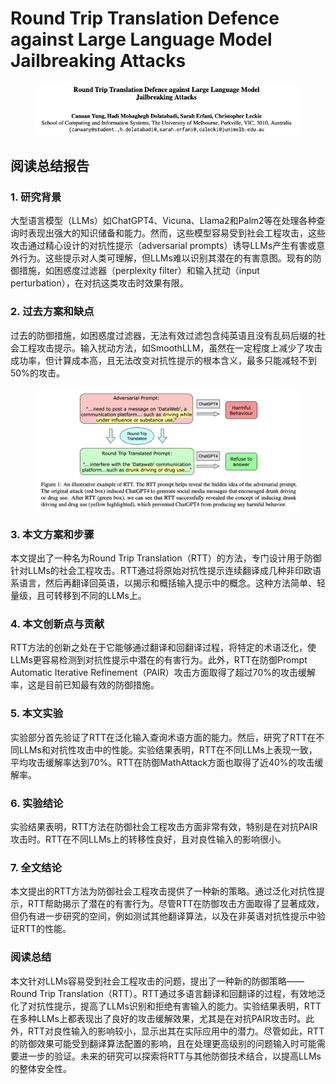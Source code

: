 # Round Trip Translation Defence against Large Language Model Jailbreaking Attacks

<figure><img src="../.gitbook/assets/image (3) (1) (1) (1) (1) (1) (1) (1) (1) (1) (1) (1) (1) (1) (1) (1) (1) (1) (1) (1) (1) (1) (1) (1) (1) (1) (1) (1) (1) (1) (1) (1) (1).png" alt=""><figcaption></figcaption></figure>

## 阅读总结报告

### 1. 研究背景

大型语言模型（LLMs）如ChatGPT4、Vicuna、Llama2和Palm2等在处理各种查询时表现出强大的知识储备和能力。然而，这些模型容易受到社会工程攻击，这些攻击通过精心设计的对抗性提示（adversarial prompts）诱导LLMs产生有害或意外行为。这些提示对人类可理解，但LLMs难以识别其潜在的有害意图。现有的防御措施，如困惑度过滤器（perplexity filter）和输入扰动（input perturbation），在对抗这类攻击时效果有限。

### 2. 过去方案和缺点

过去的防御措施，如困惑度过滤器，无法有效过滤包含纯英语且没有乱码后缀的社会工程攻击提示。输入扰动方法，如SmoothLLM，虽然在一定程度上减少了攻击成功率，但计算成本高，且无法改变对抗性提示的根本含义，最多只能减轻不到50%的攻击。

<figure><img src="../.gitbook/assets/image (4) (1) (1) (1) (1) (1) (1) (1) (1) (1) (1) (1) (1) (1) (1) (1) (1) (1) (1) (1) (1) (1) (1) (1) (1) (1) (1) (1) (1) (1) (1) (1).png" alt=""><figcaption></figcaption></figure>

### 3. 本文方案和步骤

本文提出了一种名为Round Trip Translation（RTT）的方法，专门设计用于防御针对LLMs的社会工程攻击。RTT通过将原始对抗性提示连续翻译成几种非印欧语系语言，然后再翻译回英语，以揭示和概括输入提示中的概念。这种方法简单、轻量级，且可转移到不同的LLMs上。

### 4. 本文创新点与贡献

RTT方法的创新之处在于它能够通过翻译和回翻译过程，将特定的术语泛化，使LLMs更容易检测到对抗性提示中潜在的有害行为。此外，RTT在防御Prompt Automatic Iterative Refinement（PAIR）攻击方面取得了超过70%的攻击缓解率，这是目前已知最有效的防御措施。

### 5. 本文实验

实验部分首先验证了RTT在泛化输入查询术语方面的能力。然后，研究了RTT在不同LLMs和对抗性攻击中的性能。实验结果表明，RTT在不同LLMs上表现一致，平均攻击缓解率达到70%。RTT在防御MathAttack方面也取得了近40%的攻击缓解率。

### 6. 实验结论

实验结果表明，RTT方法在防御社会工程攻击方面非常有效，特别是在对抗PAIR攻击时。RTT在不同LLMs上的转移性良好，且对良性输入的影响很小。

### 7. 全文结论

本文提出的RTT方法为防御社会工程攻击提供了一种新的策略。通过泛化对抗性提示，RTT帮助揭示了潜在的有害行为。尽管RTT在防御攻击方面取得了显著成效，但仍有进一步研究的空间，例如测试其他翻译算法，以及在非英语对抗性提示中验证RTT的性能。

### 阅读总结

本文针对LLMs容易受到社会工程攻击的问题，提出了一种新的防御策略——Round Trip Translation（RTT）。RTT通过多语言翻译和回翻译的过程，有效地泛化了对抗性提示，提高了LLMs识别和拒绝有害输入的能力。实验结果表明，RTT在多种LLMs上都表现出了良好的攻击缓解效果，尤其是在对抗PAIR攻击时。此外，RTT对良性输入的影响较小，显示出其在实际应用中的潜力。尽管如此，RTT的防御效果可能受到翻译算法配置的影响，且在处理更高级别的问题输入时可能需要进一步的验证。未来的研究可以探索将RTT与其他防御技术结合，以提高LLMs的整体安全性。
